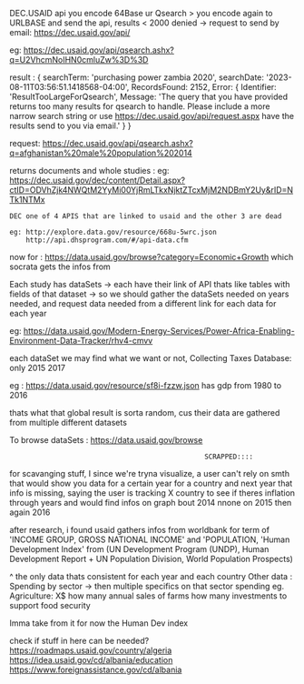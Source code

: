 DEC.USAID api you encode 64Base ur Qsearch > you encode again to URLBASE and send the api, results < 2000 denied -> request to send by email: https://dec.usaid.gov/api/

eg: https://dec.usaid.gov/api/qsearch.ashx?q=U2VhcmNoIHN0cmluZw%3D%3D


result :
{
  searchTerm: 'purchasing power zambia 2020',
  searchDate: '2023-08-11T03:56:51.1418568-04:00',
  RecordsFound: 2152,
  Error: {
    Identifier: 'ResultTooLargeForQsearch',
    Message: 'The query that you have provided returns too many results for qsearch to handle. Please include a more narrow search string or use https://dec.usaid.gov/api/request.aspx have the results send to you via email.'
  }
}






request: 
    https://dec.usaid.gov/api/qsearch.ashx?q=afghanistan%20male%20population%202014

returns documents and whole studies :
eg:
    https://dec.usaid.gov/dec/content/Detail.aspx?ctID=ODVhZjk4NWQtM2YyMi00YjRmLTkxNjktZTcxMjM2NDBmY2Uy&rID=NTk1NTMx


    DEC one of 4 APIS that are linked to usaid and the other 3 are dead

    eg: http://explore.data.gov/resource/668u-5wrc.json
        http://api.dhsprogram.com/#/api-data.cfm


now for : https://data.usaid.gov/browse?category=Economic+Growth
    which socrata gets the infos from



Each study has dataSets -> each have their link of API thats like tables with fields of that dataset
-> so we should gather the dataSets needed on years needed, and request data needed from a different link for each data for each year

eg: https://data.usaid.gov/Modern-Energy-Services/Power-Africa-Enabling-Environment-Data-Tracker/rhv4-cmvv


each dataSet we may find what we want or not, Collecting Taxes Database: only 2015 2017

eg : https://data.usaid.gov/resource/sf8i-fzzw.json
    has gdp from 1980 to 2016


thats what that global result is sorta random, cus their data are gathered from multiple different datasets



To browse dataSets :
        https://data.usaid.gov/browse






                                                    SCRAPPED::::

for scavanging stuff, I since we're tryna visualize, a user can't rely on smth that would show you data for a certain year for a country and next year that info is missing, saying the user is tracking X country to see if theres inflation through years and would find infos on graph bout 2014 nnone on 2015 then again 2016



after research, i found usaid gathers infos from worldbank for term of 'INCOME GROUP, GROSS NATIONAL INCOME' and 'POPULATION, 'Human Development Index' from (UN Development Program (UNDP), Human Development Report + UN Population Division, World Population Prospects)

^ the only data thats consistent for each year and each country
Other data : Spending by sector -> then multiple specifics on that sector spending
    eg. Agriculture: X$
        how many annual sales of farms 
        how many investments to support food security

Imma take from it for now the Human Dev index



check if stuff in here can be needed?
https://roadmaps.usaid.gov/country/algeria
https://idea.usaid.gov/cd/albania/education
https://www.foreignassistance.gov/cd/albania